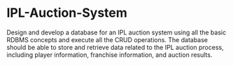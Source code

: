 # IPL-Auction-System
Design  and  develop  a  database  for  an  IPL  auction  system  using  all  the  basic  RDBMS  concepts  and  execute  all  the  CRUD  operations.  The  database  should  be  able  to  store  and  retrieve  data  related  to  the  IPL  auction  process,  including  player  information,  franchise  information,  and  auction  results.
